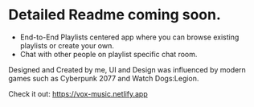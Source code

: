 # Detailed Readme coming soon.
- End-to-End Playlists centered app where you can browse existing playlists or create your own.
- Chat with other people on playlist specific chat room.

Designed and Created by me, UI and Design was influenced by modern games such as Cyberpunk 2077 and Watch Dogs:Legion.

Check it out: https://vox-music.netlify.app
